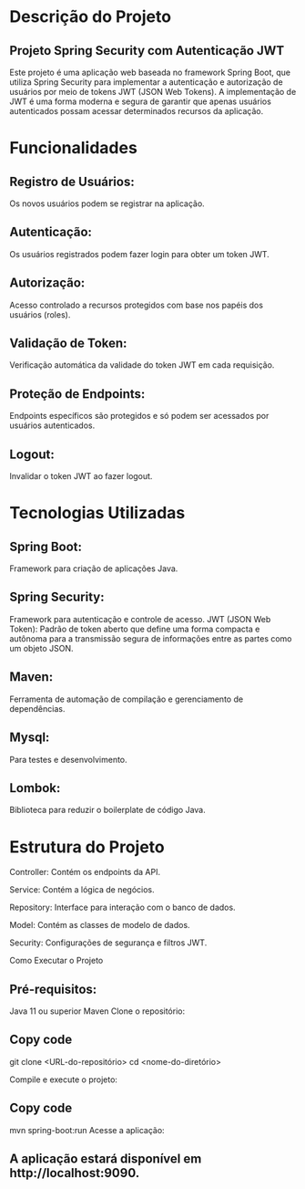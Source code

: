 # Descrição do Projeto

## Projeto Spring Security com Autenticação JWT

Este projeto é uma aplicação web baseada no framework Spring Boot, que utiliza Spring Security para implementar a autenticação e autorização de usuários por meio de tokens JWT (JSON Web Tokens). A implementação de JWT é uma forma moderna e segura de garantir que apenas usuários autenticados possam acessar determinados recursos da aplicação.

# Funcionalidades

## Registro de Usuários: 
Os novos usuários podem se registrar na aplicação.

## Autenticação: 
Os usuários registrados podem fazer login para obter um token JWT.

## Autorização: 
Acesso controlado a recursos protegidos com base nos papéis dos usuários (roles).

## Validação de Token: 
Verificação automática da validade do token JWT em cada requisição.

## Proteção de Endpoints: 
Endpoints específicos são protegidos e só podem ser acessados por usuários autenticados.

## Logout: 
Invalidar o token JWT ao fazer logout.

# Tecnologias Utilizadas

## Spring Boot: 
Framework para criação de aplicações Java.

## Spring Security: 
Framework para autenticação e controle de acesso.
JWT (JSON Web Token): Padrão de token aberto que define uma forma compacta e autônoma para a transmissão segura de informações entre as partes como um objeto JSON.

## Maven: 
Ferramenta de automação de compilação e gerenciamento de dependências.

## Mysql: 
Para testes e desenvolvimento.

## Lombok: 
Biblioteca para reduzir o boilerplate de código Java.

# Estrutura do Projeto

Controller: Contém os endpoints da API.

Service: Contém a lógica de negócios.

Repository: Interface para interação com o banco de dados.

Model: Contém as classes de modelo de dados.

Security: Configurações de segurança e filtros JWT.

Como Executar o Projeto

## Pré-requisitos:

Java 11 ou superior
Maven
Clone o repositório:

## Copy code
git clone <URL-do-repositório>
cd <nome-do-diretório>

Compile e execute o projeto:

## Copy code
mvn spring-boot:run
Acesse a aplicação:

## A aplicação estará disponível em http://localhost:9090.
